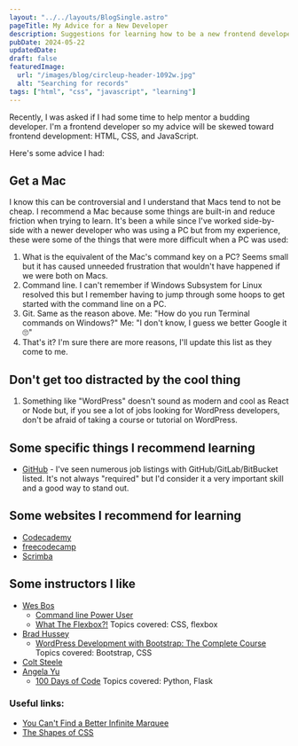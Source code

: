 ```yaml
---
layout: "../../layouts/BlogSingle.astro"
pageTitle: My Advice for a New Developer
description: Suggestions for learning how to be a new frontend developer
pubDate: 2024-05-22
updatedDate:
draft: false
featuredImage:
  url: "/images/blog/circleup-header-1092w.jpg"
  alt: "Searching for records"
tags: ["html", "css", "javascript", "learning"]
---
```


Recently, I was asked if I had some time to help mentor a budding developer. I'm a frontend developer so my advice will be skewed toward frontend development: HTML, CSS, and JavaScript.

Here's some advice I had:

## Get a Mac

I know this can be controversial and I understand that Macs tend to not be cheap. I recommend a Mac because some things are built-in and reduce friction when trying to learn. It's been a while since I've worked side-by-side with a newer developer who was using a PC but from my experience, these were some of the things that were more difficult when a PC was used:

1. What is the equivalent of the Mac's command key on a PC? Seems small but it has caused unneeded frustration that wouldn't have happened if we were both on Macs.
2. Command line. I can't remember if Windows Subsystem for Linux resolved this but I remember having to jump through some hoops to get started with the command line on a PC.
3. Git. Same as the reason above. Me: "How do you run Terminal commands on Windows?" Me: "I don't know, I guess we better Google it 🙄"
4. That's it? I'm sure there are more reasons, I'll update this list as they come to me.

## Don't get too distracted by the cool thing

1. Something like "WordPress" doesn't sound as modern and cool as React or Node but, if you see a lot of jobs looking for WordPress developers, don't be afraid of taking a course or tutorial on WordPress.

## Some specific things I recommend learning

- [GitHub](https://docs.github.com/en/get-started/start-your-journey/hello-world) - I've seen numerous job listings with GitHub/GitLab/BitBucket listed. It's not always "required" but I'd consider it a very important skill and a good way to stand out.

## Some websites I recommend for learning

- [Codecademy](https://www.codecademy.com/)
- [freecodecamp](https://www.freecodecamp.org/)
- [Scrimba](https://v2.scrimba.com/)

## Some instructors I like

- [Wes Bos](https://wesbos.com/)
  - [Command line Power User](https://commandlinepoweruser.com/)
  - [What The Flexbox?!](https://flexbox.io/) Topics covered: CSS, flexbox
- [Brad Hussey](https://www.bradhussey.ca/)
  - [WordPress Development with Bootstrap: The Complete Course](https://www.udemy.com/course/bootstrap-to-wordpress/) Topics covered: Bootstrap, CSS
- [Colt Steele](https://www.coltsteele.com/tutorials)
- [Angela Yu](https://www.udemy.com/user/4b4368a3-b5c8-4529-aa65-2056ec31f37e/)
  - [100 Days of Code](https://www.udemy.com/course/100-days-of-code/) Topics covered: Python, Flask

### Useful links:

- [You Can't Find a Better Infinite Marquee](https://www.youtube.com/watch?v=ZMCNin2VjxU)
- [The Shapes of CSS](https://css-tricks.com/the-shapes-of-css/)
